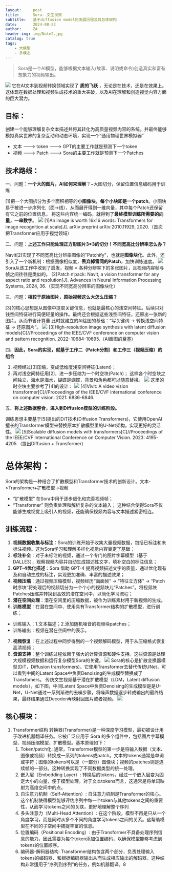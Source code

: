 ```yaml
---
layout:     post
title:      Sora--文生视频
subtitle:   基于diffusion model的发展历程及其总体架构
date:       2024-08-23
author:     ZA
header-img: img/Note2.jpg
catalog: true
tags:
    - 大模型
    - 多模态
---
```


> Sora是一个AI模型，能够根据文本输入(故事、说明或命令)创造真实和富有想象力的视频输出。

![](https://s3.bmp.ovh/imgs/2024/09/04/02a4e10599ac7bcb.png)
它在AI文本到视频转换领域实现了 **质的飞跃** ，无论是在技术，还是在效果上。这体现在数据处理和视频生成技术的重大突破，以及AI在理解和创造视觉内容方面的巨大潜力。

## 目标：

创建一个能够理解复杂文本描述并将其转化为高质量视频内容的系统。并最终能够模拟真实世界的复杂互动和动态环境，实现一个“通用物理世界模拟器”

- 文本 ---> token ---> GPT的主要工作就是预测下一个token
- 视频 ---> Patch ---> Sora的主要工作就是预测下一个Patches

## 技术路线：

一、问题：**一个大的图片，AI如何来理解**？~大图切分，保留位置信息编码用于训练

[1]把一个大图拆分为多个面积相等的**小图像块，每个小块即是一个patch**。小图块易于被进一步序列化（面->线），从而展开得到一维向量，其中每个Patch还保留有它之前的位置信息。 将这些内容统一编码，就得到了**最终模型训练所需要的向量，一串数字**。
![](https://s3.bmp.ovh/imgs/2024/09/04/d527b2b8fd9122e5.png)
[1]An image is worth 16x16 words: Transformers for image recognition at scale[J]. arXiv preprint arXiv:2010.11929, 2020.（首次把Transformer应用于视觉领域）

二、问题：**上述工作只能处理正方形图片3*3的切分！不同宽高比分辨率怎么办？**

Navit[2]实现了不同宽高比分辨率图像的"Patchify"，也就是**图像块化**。此外，还引入了一个新机制：根据图像相似度，**丢弃掉雷同的Patch**，加快训练速度。
![](https://s3.bmp.ovh/imgs/2024/09/04/b995864345d73162.png)
Sora从该工作中收到了启发，视频 = 各种分辨率下的多张图片，且视频内容帧与帧之间往往是类似的。
[2]Patch n’pack: Navit, a vision transformer for any aspect ratio and resolution[J]. Advances in Neural Information Processing Systems, 2024, 36.（实现不同宽高分辨率的图像块化）

三、问题：**相较于原始图片，原始视频这么大怎么压缩？**

[3]的核心思想是从图像中提取关键信息，也就是最核心的浅空间特征。后续只对钱空间特征进行简便轻量的操作。最终还会根据这些浅空间特征，还原出一张新的图片。从而节省计算量
此时就建立的AI绘图的基础：“写关键词 -> 转换浅空间特征 -> 还原图片”。
![](https://s3.bmp.ovh/imgs/2024/09/04/a6478ad25098723d.png)
[3]High-resolution image synthesis with latent diffusion models[C]//Proceedings of the IEEE/CVF conference on computer vision and pattern recognition. 2022: 10684-10695.（AI画图的奠基）

四、**因此，Sora的实现，就基于工作二（Patch分割）和工作三（视频压缩）的组合**

1. 视频经过[3]压缩，变成低维度浅空间特征(Latent)；
2. 再对浅空间特征用[2]，进一步压缩为一个时空块(Patch)；
   这样各个时空块之间独立，海水是海水，蝴蝶是蝴蝶，背景和角色都可以随意替换。
   ![](https://s3.bmp.ovh/imgs/2024/09/04/293d089ce6ac4efa.png)
   这里的时空块主要参考了[4]的设计：
   ![](https://s3.bmp.ovh/imgs/2024/09/04/ea845b542cfe1d79.png)
   [4]Vivit: A video vision transformer[C]//Proceedings of the IEEE/CVF international conference on computer vision. 2021: 6836-6846.

五、**将上述数据整合，进入到Diffusion模型的训练阶段。**

训练思想主要基于[5]提出的DiT技术(Diffusion Transformers)，它使用OpenAI擅长的Transformer模型来替换原本扩散模型里的U-Net架构，实现更好的灵活性。
![](https://s3.bmp.ovh/imgs/2024/09/04/85b7e2ff95950309.png)
[5]Scalable diffusion models with transformers[C]//Proceedings of the IEEE/CVF International Conference on Computer Vision. 2023: 4195-4205.（提出Diffusion + Transformer）

# 总体架构：

Sora的架构是一种结合了扩散模型和Transformer技术的创新设计。文本->Transformer+扩散模型->视频

- “扩散模型” 在Sora中用于逐步细化和完善视频帧；
- “Transformer” 则负责处理和解析复杂的文本输入；
  这种结合使得Sora不仅能够生成视觉上吸引人的视频，还能确保视频内容与文本描述紧密相连。

## 训练流程：

1. **视频数据收集与标注**：Sora的训练开始于收集大量视频数据，包括已标注和未标注视频。这为Sora学习和理解多样化视觉内容奠定了基础；
2. **标注补全**：对于未标注的视频，通过一个专门的图片字幕模型（基于DALLE3），观察视频内容并自动生成描述性文字，填补空白的标注信息；
3. **GPT-4优化描述**：Sora 借助 GPT-4 提高视频描述文字的质量，通过优化现有及和自动生成的标注，实现更加准确、丰富的描述效果；
4. **视频压缩**：通过视频压缩模型，视频经历“画面帧” -> “特征立方体” -> “Patch时序块”将处理后的视频切分为一个个小的视频块儿“Patches”。将视频块Patches压缩并转换到高效的潜在空间中，以简化学习流程；
5. **潜在空间处理**：潜在空间里的压缩数据，被作为训练素材用于新视频的生成。
6. **训练模型**：在潜在空间中、使用具有Transformer结构的扩散模型，进行训练；

- 训练输入：1.文本描述；2.添加随机噪音的视频块patches；
- 训练输出：视频在潜在空间中的表示。

7. **视频恢复**：在上述过程中同步得到的一个视频解码模型，用于从压缩格式恢复高清视频；
8. **资源支持**：整个训练过程依赖于强大的计算资源和硬件支持。这些资源是处理大规模视频数据和运行复杂模型Sora的关键。
   ![](https://s3.bmp.ovh/imgs/2024/09/05/468ce83f7eb2457a.png)
   Sora的核心是扩散变换器模型(DiT，Diffusion transformers)。它使用Transformer去替代传统UNet，可以看到中间的Latent Space中负责Denoising的生成模型替换成了Transfomers。
   传统文生视频基于潜在扩散模型（LDM，Latent diffusion models），如下图，中间Latent Space中负责Denoising的生成模型是是U-Net，U-Net通过一系列渐进的去噪步骤，将噪声数据逐步转成输出的最终结果，最终结果通过Decoder再映射回图片或者视频。
   ![](https://s3.bmp.ovh/imgs/2024/09/05/d23453b4c74b1111.png)

## 核心模块：

1. Transformer结构
   转换器(Transformer)是一种深度学习模型，最初被设计用于改进机器翻译任务。它被广泛应用于 Sora 的多个组件中，包括图片字幕模型、视频压缩模型，扩散模型。基本原理如下：
   1. Token/patch化: 通常，Transformer模型的第一步是将输入数据（文本、图像或视频）转换成一系列的tokens或patch。文本的tokens通常是单词或字符；图像的tokens可以是（一部分）图像块；视频的patches则是连续帧的一部分。这种转换实现了不同数据类型的统一处理。
   2. 嵌入层（Embedding Layer）: 转换后的tokens，经过一个嵌入层变为固定大小的向量，便于模型处理。对于文本tokens而言，这通常是将单词映射为高维空间中的点。
   3. 自注意力机制（Self-Attention）: 自注意力机制是Transformer的核心。这个机制使得模型能够评估序列中每一个token与其他tokens之间的重要性，从而学习tokens之间的关联，更好地理解整个序列
   4. 多头注意力（Multi-Head Attention）: 在这个阶段，模型不再是只从一个角度学习，而是同时从多个不同的角度学习tokens之间的关系。这帮助模型在不同的子空间中捕捉丰富的信息。
   5. 位置编码（Positional Encoding）: 由于Transformer不具备处理序列信息的能力，因此需要为每个token添加位置编码，以确保模型能够考虑到tokens的位置顺序。
   6. 编码器-解码器结构: Transformer结构包含两个部分，负责处理输入tokens的编码器、和根据编码器输出从而生成相应输出的解码器。这种结构非常适用于“序列到序列”的任务，例如机器翻译。8
